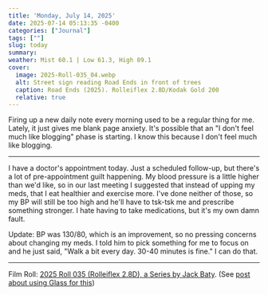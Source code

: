 ```yaml
---
title: 'Monday, July 14, 2025'
date: 2025-07-14 05:13:35 -0400
categories: ["Journal"]
tags: [""]
slug: today
summary: 
weather: Mist 60.1 | Low 61.3, High 89.1
cover: 
  image: 2025-Roll-035_04.webp
  alt: Street sign reading Road Ends in front of trees
  caption: Road Ends (2025). Rolleiflex 2.8D/Kodak Gold 200
  relative: true
---
```


Firing up a new daily note every morning used to be a regular thing for me. Lately, it just gives me blank page anxiety. It's possible that an "I don't feel much like blogging" phase is starting. I know this because I don't feel much like blogging.

----

I have a doctor's appointment today. Just a scheduled follow-up, but there's a lot of pre-appointment guilt happening. My blood pressure is a little higher than we'd like, so in our last meeting I suggested that instead of upping my meds, that I eat healthier and exercise more. I've done neither of those, so my BP will still be too high and he'll have to tsk-tsk me and prescribe something stronger. I hate having to take medications, but it's my own damn fault.

Update: BP was 130/80, which is an improvement, so no pressing concerns about changing my meds. I told him to pick something for me to focus on and he just said, "Walk a bit every day. 30-40 minutes is fine." I can do that.

----

Film Roll: [2025 Roll 035 (Rolleiflex 2.8D), a Series by Jack Baty](https://glass.photo/jbaty/series/5tWobLH7kM7T4kh37DrEzB-2025-roll-035-rolleiflex-2-8d). (See [post about using Glass for this](/posts/2025/07/glass-photo-series/))
